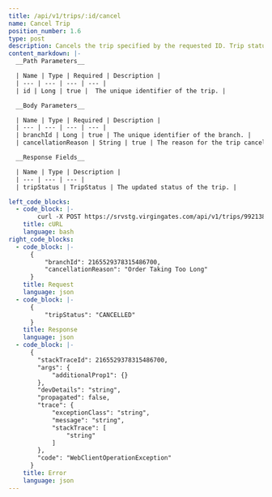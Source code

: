 ```yaml
---
title: /api/v1/trips/:id/cancel
name: Cancel Trip
position_number: 1.6
type: post
description: Cancels the trip specified by the requested ID. Trip status must not be "OPENED".
content_markdown: |-
  __Path Parameters__

  | Name | Type | Required | Description |
  | --- | --- | --- | --- |
  | id | Long | true |  The unique identifier of the trip. |

  __Body Parameters__

  | Name | Type | Required | Description |
  | --- | --- | --- | --- |
  | branchId | Long | true | The unique identifier of the branch. |
  | cancellationReason | String | true | The reason for the trip cancellation. |

  __Response Fields__

  | Name | Type | Description |
  | --- | --- | --- | 
  | tripStatus | TripStatus | The updated status of the trip. |

left_code_blocks:
  - code_block: |- 
        curl -X POST https://srvstg.virgingates.com/api/v1/trips/9921381276774878/cancel -H "Authorization: Bearer $ACCESS_TOKEN" -H "Content-type: application/json" -d '{"branchId": 2165529378315486700, "cancellationReason": "Order Taking Too Long"}'
    title: cURL
    language: bash
right_code_blocks:
  - code_block: |-
      {
          "branchId": 2165529378315486700,
          "cancellationReason": "Order Taking Too Long"
      }
    title: Request
    language: json
  - code_block: |-
      {
          "tripStatus": "CANCELLED"
      }
    title: Response
    language: json
  - code_block: |-
      {
        "stackTraceId": 2165529378315486700,
        "args": {
            "additionalProp1": {}
        },
        "devDetails": "string",
        "propagated": false,
        "trace": {
            "exceptionClass": "string",
            "message": "string",
            "stackTrace": [
                "string"
            ]
        },
        "code": "WebClientOperationException"
      }
    title: Error
    language: json
---
```



